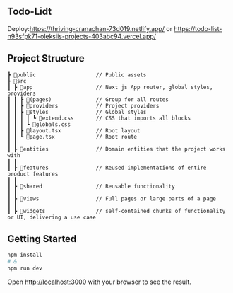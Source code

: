 ## Todo-Lidt
Deploy:https://thriving-cranachan-73d019.netlify.app/
or
https://todo-list-n93sfpk71-oleksiis-projects-403abc94.vercel.app/

## Project Structure
```
┣ 📂public                   // Public assets
┣ 📂src
┃ ┣ 📂app                    // Next js App router, global styles, providers
┃ ┃ ┣ 📂(pages)              // Group for all routes
┃ ┃ ┣ 📂providers            // Project providers
┃ ┃ ┣ 📂styles               // Global styles
┃ ┃ ┃ ┃ ┗ 📜extend.css       // CSS that imports all blocks
┃ ┃ ┃ ┗ 📜globals.css
┃ ┃ ┣ 📜layout.tsx           // Root layout
┃ ┃ ┗ 📜page.tsx             // Root route
┃ ┃ 
┃ ┣ 📂entities               // Domain entities that the project works with
┃ ┃ 
┃ ┣ 📂features               // Reused implementations of entire product features
┃ ┃ 
┃ ┣ 📂shared                 // Reusable functionality
┃ ┃ 
┃ ┣ 📂views                  // Full pages or large parts of a page
┃ ┃ 
┃ ┣ 📂widgets                // self-contained chunks of functionality or UI, delivering a use case
```
## Getting Started

```bash
npm install
# &
npm run dev
```

Open [http://localhost:3000](http://localhost:3000) with your browser to see the result.



